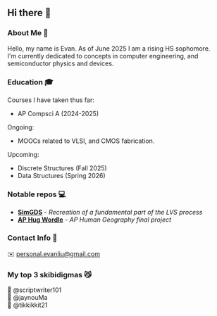 ## Hi there 👋

### About Me 📖

Hello, my name is Evan. As of June 2025 I am a rising HS sophomore.  
I'm currently dedicated to concepts in computer engineering, and semiconductor physics
and devices.

### Education 🎓
Courses I have taken thus far:
  - AP Compsci A (2024-2025)

Ongoing:
  - MOOCs related to VLSI, and CMOS fabrication.

Upcoming:
  - Discrete Structures (Fall 2025)
  - Data Structures (Spring 2026)

### Notable repos 💻
- [**SimGDS**](https://github.com/evanliu-at-icstudents/simgds) -
  _Recreation of a fundamental part of the LVS process_
- [**AP Hug Wordle**](https://github.com/evanliu-at-icstudents/aphugwordle) -
  _AP Human Geography final project_

### Contact Info 💬
✉️ personal.evanliu@gmail.com

### My top 3 skibidigmas 😼
🥇 @scriptwriter101  
🥈 @jaynouMa  
🥉 @tikkikkit21  
<!--
**evanliu-at-icstudents/evanliu-at-icstudents** is a ✨ _special_ ✨ repository because its `README.md` (this file) appears on your GitHub profile.

Here are some ideas to get you started:

- 🔭 I’m currently working on ...
- 🌱 I’m currently learning ...
- 👯 I’m looking to collaborate on ...
- 🤔 I’m looking for help with ...
- 💬 Ask me about ...
- 📫 How to reach me: ...
- 😄 Pronouns: ...
- ⚡ Fun fact: ...
-->

